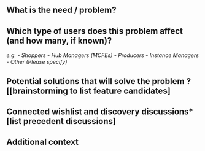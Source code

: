 ## What is the need / problem?

## Which type of users does this problem affect (and how many, if known)?
_e.g._
_- Shoppers_
_- Hub Managers (MCFEs)_
_- Producers_
_- Instance Managers_
_- Other (Please specify)_

## Potential solutions that will solve the problem  ?[[brainstorming to list feature candidates]

## Connected wishlist and discovery discussions* [list precedent discussions]

## Additional context
